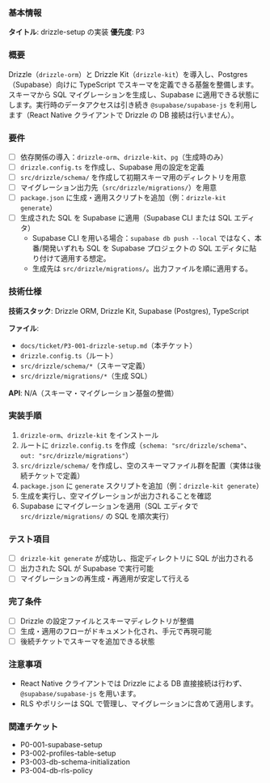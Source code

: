 ### 基本情報

**タイトル**: drizzle-setup の実装
**優先度**: P3

### 概要

Drizzle（`drizzle-orm`）と Drizzle Kit（`drizzle-kit`）を導入し、Postgres（Supabase）向けに TypeScript でスキーマを定義できる基盤を整備します。スキーマから SQL マイグレーションを生成し、Supabase に適用できる状態にします。実行時のデータアクセスは引き続き `@supabase/supabase-js` を利用します（React Native クライアントで Drizzle の DB 接続は行いません）。

### 要件

- [ ] 依存関係の導入：`drizzle-orm`、`drizzle-kit`、`pg`（生成時のみ）
- [ ] `drizzle.config.ts` を作成し、Supabase 用の設定を定義
- [ ] `src/drizzle/schema/` を作成して初期スキーマ用のディレクトリを用意
- [ ] マイグレーション出力先（`src/drizzle/migrations/`）を用意
- [ ] `package.json` に生成・適用スクリプトを追加（例：`drizzle-kit generate`）
- [ ] 生成された SQL を Supabase に適用（Supabase CLI または SQL エディタ）
  - Supabase CLI を用いる場合：`supabase db push --local` ではなく、本番/開発いずれも SQL を Supabase プロジェクトの SQL エディタに貼り付けて適用する想定。
  - 生成先は `src/drizzle/migrations/`。出力ファイルを順に適用する。

### 技術仕様

**技術スタック**: Drizzle ORM, Drizzle Kit, Supabase (Postgres), TypeScript

**ファイル**:

- `docs/ticket/P3-001-drizzle-setup.md`（本チケット）
- `drizzle.config.ts`（ルート）
- `src/drizzle/schema/*`（スキーマ定義）
- `src/drizzle/migrations/*`（生成 SQL）

**API**: N/A（スキーマ・マイグレーション基盤の整備）

### 実装手順

1. `drizzle-orm`、`drizzle-kit` をインストール
2. ルートに `drizzle.config.ts` を作成（`schema: "src/drizzle/schema"`、`out: "src/drizzle/migrations"`）
3. `src/drizzle/schema/` を作成し、空のスキーマファイル群を配置（実体は後続チケットで定義）
4. `package.json` に `generate` スクリプトを追加（例：`drizzle-kit generate`）
5. 生成を実行し、空マイグレーションが出力されることを確認
6. Supabase にマイグレーションを適用（SQL エディタで `src/drizzle/migrations/` の SQL を順次実行）

### テスト項目

- [ ] `drizzle-kit generate` が成功し、指定ディレクトリに SQL が出力される
- [ ] 出力された SQL が Supabase で実行可能
- [ ] マイグレーションの再生成・再適用が安定して行える

### 完了条件

- [ ] Drizzle の設定ファイルとスキーマディレクトリが整備
- [ ] 生成・適用のフローがドキュメント化され、手元で再現可能
- [ ] 後続チケットでスキーマを追加できる状態

### 注意事項

- React Native クライアントでは Drizzle による DB 直接接続は行わず、`@supabase/supabase-js` を用います。
- RLS やポリシーは SQL で管理し、マイグレーションに含めて適用します。

### 関連チケット

- P0-001-supabase-setup
- P3-002-profiles-table-setup
- P3-003-db-schema-initialization
- P3-004-db-rls-policy

